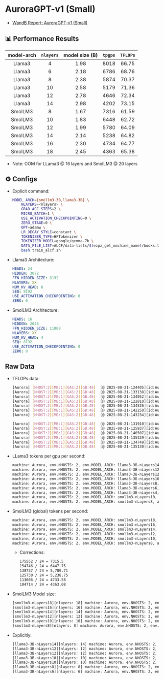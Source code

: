 # AuroraGPT-v1 (Small)

- [WandB Report: AuroraGPT-v1 (Small)](https://api.wandb.ai/links/aurora_gpt/5qxfdak3)

## 📊 Performance Results

| model-arch | `nlayers` | model size (B) | `tpgps` | `TFLOPs` |
| :--------: | :-------: | :------------: | :-----: | :------: |
|   Llama3   |     4     |      1.98      |  8018   |  66.75   |
|   Llama3   |     6     |      2.18      |  6786   |  68.76   |
|   Llama3   |     8     |      2.38      |  5874   |  70.37   |
|   Llama3   |    10     |      2.58      |  5179   |  71.36   |
|   Llama3   |    12     |      2.78      |  4646   |  72.34   |
|   Llama3   |    14     |      2.98      |  4202   |  73.15   |
|  SmolLM3   |     8     |      1.67      |  7316   |  61.59   |
|  SmolLM3   |    10     |      1.83      |  6448   |  62.72   |
|  SmolLM3   |    12     |      1.99      |  5780   |  64.09   |
|  SmolLM3   |    14     |      2.14      |  5238   |  64.82   |
|  SmolLM3   |    16     |      2.30      |  4734   |  64.77   |
|  SmolLM3   |    18     |      2.45      |  4363   |  65.38   |

- Note: OOM for LLama3 @ 16 layers and SmolLM3 @ 20 layers

## ⚙️ Configs

- Explicit command:

    ```bash
    MODEL_ARCH={smollm3-3B,llama3-3B} \
        NLAYERS=<nlayers> \
        GRAD_ACC_STEPS=2 \
        MICRO_BATCH=1 \
        USE_ACTIVATION_CHECKPOINTING=0 \
        ZERO_STAGE=0 \
        OPT=adamw \
        LR_DECAY_STYLE=constant \
        TOKENIZER_TYPE=HFTokenizer \
        TOKENIZER_MODEL=google/gemma-7b \
        DATA_FILE_LIST=ALCF/data-lists/$(ezpz_get_machine_name)/books.txt \
        bash train_alcf.sh
    ```


- Llama3 Architecture:

    ```llama3-architecture.yaml
    HEADS: 24
    HIDDEN: 3072
    FFN_HIDDEN_SIZE: 8192
    NLAYERS: XX
    NUM_KV_HEAD: 8
    SEQ: 8192
    USE_ACTIVATION_CHECKPOINTING: 0
    ZERO: 0
    ```

- SmolLM3 Architecture:

    ```smollm3-architecture.yaml
    HEADS: 16
    HIDDEN: 2048
    FFN_HIDDEN_SIZE: 11008
    NLAYERS: XX
    NUM_KV_HEAD: 4
    SEQ: 8192
    USE_ACTIVATION_CHECKPOINTING: 0
    ZERO: 0
    ```

[^lmax]: This is (~ roughly) at memory capacity

## Raw Data

- TFLOPs data:

    ```bash
    [Aurora] [NHOST:2][MB:1][GAS:2][GB:48]  [@ 2025-08-21-124405][id:Aurora, 2, llama3-3B-nLayers14, 48, 2025-08-21-124405][TFLOPS-lm:73.04185]	73.15212991672594
    [Aurora] [NHOST:2][MB:1][GAS:2][GB:48]  [@ 2025-08-21-133138][id:Aurora, 2, llama3-3B-nLayers12, 48, 2025-08-21-133138][TFLOPS-lm:72.30713]	72.34283930368927
    [Aurora] [NHOST:2][MB:1][GAS:2][GB:48]  [@ 2025-08-21-134052][id:Aurora, 2, llama3-3B-nLayers10, 48, 2025-08-21-134052][TFLOPS-lm:71.56954]	71.56953772155975
    [Aurora] [NHOST:2][MB:1][GAS:2][GB:48]  [@ 2025-08-21-122810][id:Aurora, 2, llama3-3B-nLayers10, 48, 2025-08-21-122810][TFLOPS-lm:71.26275]	71.36638292006606
    [Aurora] [NHOST:2][MB:1][GAS:2][GB:48]  [@ 2025-08-21-134526][id:Aurora, 2, llama3-3B-nLayers8, 48, 2025-08-21-134526][TFLOPS-lm:70.29466]	70.37302585667582
    [Aurora] [NHOST:2][MB:1][GAS:2][GB:48]  [@ 2025-08-21-142250][id:Aurora, 2, llama3-3B-nLayers6, 48, 2025-08-21-142250][TFLOPS-lm:68.81743]	68.75536285086024
    [Aurora] [NHOST:2][MB:1][GAS:2][GB:48]  [@ 2025-08-21-143234][id:Aurora, 2, llama3-3B-nLayers4, 48, 2025-08-21-143234][TFLOPS-lm:66.88754]	66.7547450957777

    [Aurora] [NHOST:2][MB:1][GAS:2][GB:48]  [@ 2025-08-21-131910][id:Aurora, 2, smollm3-nLayers18, 48, 2025-08-21-131910][TFLOPS-lm:66.34897]	66.319195539024
    [Aurora] [NHOST:2][MB:1][GAS:2][GB:48]  [@ 2025-08-21-125937][id:Aurora, 2, smollm3-nLayers16, 48, 2025-08-21-125937][TFLOPS-lm:65.7598]	65.87611405627682
    [Aurora] [NHOST:2][MB:1][GAS:2][GB:48]  [@ 2025-08-21-140507][id:Aurora, 2, smollm3-nLayers14, 48, 2025-08-21-140507][TFLOPS-lm:12.39282]	65.57458612915367
    [Aurora] [NHOST:2][MB:1][GAS:2][GB:48]  [@ 2025-08-21-135339][id:Aurora, 2, smollm3-nLayers12, 48, 2025-08-21-135339][TFLOPS-lm:64.87912]	64.89387696083435
    [Aurora] [NHOST:2][MB:1][GAS:2][GB:48]  [@ 2025-08-21-134749][id:Aurora, 2, smollm3-nLayers10, 48, 2025-08-21-134749][TFLOPS-lm:63.40927]	63.266400862713915
    [Aurora] [NHOST:2][MB:1][GAS:2][GB:48]  [@ 2025-08-21-135130][id:Aurora, 2, smollm3-nLayers8, 48, 2025-08-21-135130][TFLOPS-lm:62.34549]	62.28304152993416
    ```

- LLama3 tokens per gpu per second:

    ```bash
    machine: Aurora, env.NHOSTS: 2, env.MODEL_ARCH: llama3-3B-nLayers14, args.global_batch_size: 48, created_at: 2025-08-21-124405	4202.008365924828
    machine: Aurora, env.NHOSTS: 2, env.MODEL_ARCH: llama3-3B-nLayers12, args.global_batch_size: 48, created_at: 2025-08-21-133138	4646.389722691857
    machine: Aurora, env.NHOSTS: 2, env.MODEL_ARCH: llama3-3B-nLayers12, args.global_batch_size: 96, created_at: 2025-08-21-121138	4986.43082836443
    machine: Aurora, env.NHOSTS: 2, env.MODEL_ARCH: llama3-3B-nLayers10, args.global_batch_size: 48, created_at: 2025-08-21-122810	5179.048714554391
    machine: Aurora, env.NHOSTS: 2, env.MODEL_ARCH: llama3-3B-nLayers8, args.global_batch_size: 48, created_at: 2025-08-21-134526	5874.068043287903
    machine: Aurora, env.NHOSTS: 2, env.MODEL_ARCH: llama3-3B-nLayers6, args.global_batch_size: 48, created_at: 2025-08-21-142250	6786.922466326357
    machine: Aurora, env.NHOSTS: 2, env.MODEL_ARCH: llama3-3B-nLayers4, args.global_batch_size: 48, created_at: 2025-08-21-143234	8018.191437878496
    machine: Aurora, env.NHOSTS: 2, env.MODEL_ARCH: smollm3-nLayers10, args.global_batch_size: 48, created_at: 2025-08-21-134749	6445.155290877832
    machine: Aurora, env.NHOSTS: 2, env.MODEL_ARCH: smollm3-nLayers8, args.global_batch_size: 48, created_at: 2025-08-21-135130	7327.6685718892195
    ```

- SmolLM3 (global) tokens per second:


    ```bash
    machine: Aurora, env.NHOSTS: 2, env.MODEL_ARCH: smollm3-nLayers18, args.global_batch_size: 48, created_at: 2025-08-21-131910	104714.98091017039
    machine: Aurora, env.NHOSTS: 2, env.MODEL_ARCH: smollm3-nLayers16, args.global_batch_size: 48, created_at: 2025-08-21-125937	113606.28598021298
    machine: Aurora, env.NHOSTS: 2, env.MODEL_ARCH: smollm3-nLayers14, args.global_batch_size: 48, created_at: 2025-08-21-140507	125730.55726532736
    machine: Aurora, env.NHOSTS: 2, env.MODEL_ARCH: smollm3-nLayers12, args.global_batch_size: 48, created_at: 2025-08-21-135339	138737.32674433687
    machine: Aurora, env.NHOSTS: 2, env.MODEL_ARCH: smollm3-nLayers10, args.global_batch_size: 48, created_at: 2025-08-21-134749	154746.97733244646
    machine: Aurora, env.NHOSTS: 2, env.MODEL_ARCH: smollm3-nLayers8, args.global_batch_size: 48, created_at: 2025-08-21-135130	175552.08689111052
    ```

    - Corrections:

        ```bash
        175552 / 24 = 7315.5
        154746 / 24 = 6447.75
        138737 / 24 = 5,780.71
        125730 / 24 = 5,238.75
        113606 / 24 = 4733.58
        104714 / 24 = 4363.08
        ```

- SmolLM3 Model size:

    ```bash
    [smollm3-nLayers18][nlayers: 18] machine: Aurora, env.NHOSTS: 2, env.MODEL_ARCH: smollm3-nLayers18, args.global_batch_size: 48, created_at: 2025-08-21-131910	2.454792192
    [smollm3-nLayers16][nlayers: 16] machine: Aurora, env.NHOSTS: 2, env.MODEL_ARCH: smollm3-nLayers16, args.global_batch_size: 48, created_at: 2025-08-21-125937	2.298546176
    [smollm3-nLayers14][nlayers: 14] machine: Aurora, env.NHOSTS: 2, env.MODEL_ARCH: smollm3-nLayers14, args.global_batch_size: 48, created_at: 2025-08-21-140507	2.14230016
    [smollm3-nLayers12][nlayers: 12] machine: Aurora, env.NHOSTS: 2, env.MODEL_ARCH: smollm3-nLayers12, args.global_batch_size: 48, created_at: 2025-08-21-135339	1.986054144
    [smollm3-nLayers10][nlayers: 10] machine: Aurora, env.NHOSTS: 2, env.MODEL_ARCH: smollm3-nLayers10, args.global_batch_size: 48, created_at: 2025-08-21-134749	1.829808128
    [smollm3-nLayers8][nlayers: 8] machine: Aurora, env.NHOSTS: 2, env.MODEL_ARCH: smollm3-nLayers8, args.global_batch_size: 48, created_at: 2025-08-21-135130 1.673562112
    ```

- Explicitly:

    ```bash
    [llama3-3B-nLayers14][nlayers: 14] machine: Aurora, env.NHOSTS: 2, env.MODEL_ARCH: llama3-3B-nLayers14, args.global_batch_size: 48, created_at: 2025-08-21-124405	2.982239232
    [llama3-3B-nLayers12][nlayers: 12] machine: Aurora, env.NHOSTS: 2, env.MODEL_ARCH: llama3-3B-nLayers12, args.global_batch_size: 48, created_at: 2025-08-21-133138	2.780900352
    [llama3-3B-nLayers12][nlayers: 12] machine: Aurora, env.NHOSTS: 2, env.MODEL_ARCH: llama3-3B-nLayers12, args.global_batch_size: 96, created_at: 2025-08-21-121138	2.780900352
    [llama3-3B-nLayers10][nlayers: 10] machine: Aurora, env.NHOSTS: 2, env.MODEL_ARCH: llama3-3B-nLayers10, args.global_batch_size: 48, created_at: 2025-08-21-134052	2.579561472
    [llama3-3B-nLayers10][nlayers: 10] machine: Aurora, env.NHOSTS: 2, env.MODEL_ARCH: llama3-3B-nLayers10, args.global_batch_size: 48, created_at: 2025-08-21-122810	2.579561472
    [llama3-3B-nLayers8][nlayers: 8] machine: Aurora, env.NHOSTS: 2, env.MODEL_ARCH: llama3-3B-nLayers8, args.global_batch_size: 48, created_at: 2025-08-21-134526	2.378222592
    [llama3-3B-nLayers6][nlayers: 6] machine: Aurora, env.NHOSTS: 2, env.MODEL_ARCH: llama3-3B-nLayers6, args.global_batch_size: 48, created_at: 2025-08-21-142250	2.176883712
    ```
